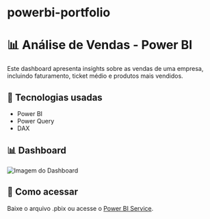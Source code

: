 # powerbi-portfolio
# 📊 Análise de Vendas - Power BI  
Este dashboard apresenta insights sobre as vendas de uma empresa, incluindo faturamento, ticket médio e produtos mais vendidos.  

## 📌 Tecnologias usadas  
- Power BI  
- Power Query  
- DAX  

## 📊 Dashboard  
![Imagem do Dashboard](link-da-imagem)  

## 📂 Como acessar  
Baixe o arquivo .pbix ou acesse o [Power BI Service](https://app.powerbi.com).
